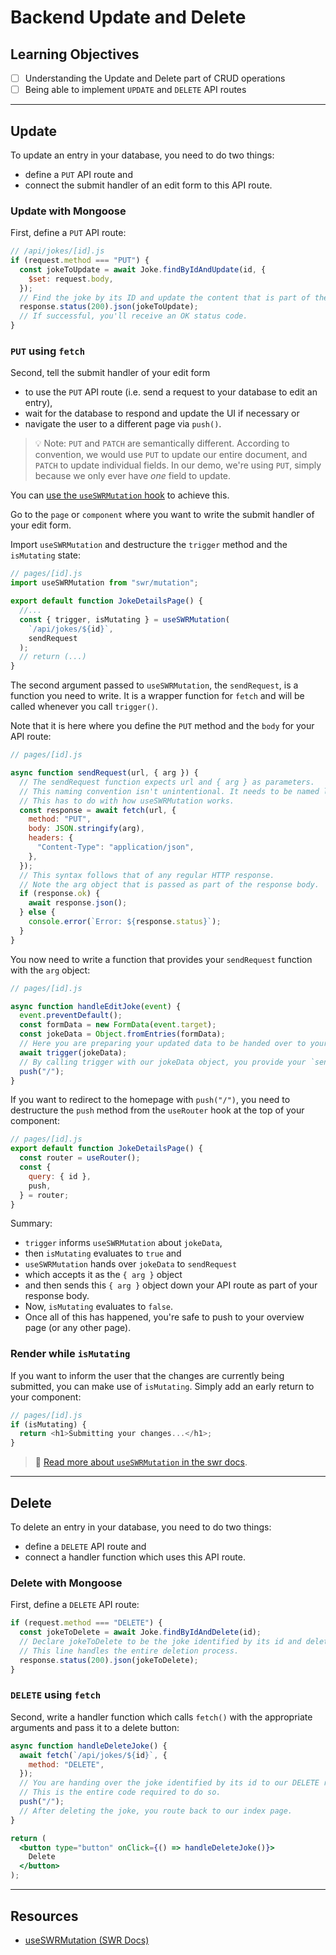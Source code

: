 # Backend Update and Delete

## Learning Objectives

- [ ] Understanding the Update and Delete part of CRUD operations
- [ ] Being able to implement `UPDATE` and `DELETE` API routes

---

## Update

To update an entry in your database, you need to do two things:

- define a `PUT` API route and
- connect the submit handler of an edit form to this API route.

### Update with Mongoose

First, define a `PUT` API route:

```js
// /api/jokes/[id].js
if (request.method === "PUT") {
  const jokeToUpdate = await Joke.findByIdAndUpdate(id, {
    $set: request.body,
  });
  // Find the joke by its ID and update the content that is part of the request body!
  response.status(200).json(jokeToUpdate);
  // If successful, you'll receive an OK status code.
}
```

### `PUT` using `fetch`

Second, tell the submit handler of your edit form

- to use the `PUT` API route (i.e. send a request to your database to edit an entry),
- wait for the database to respond and update the UI if necessary or
- navigate the user to a different page via `push()`.

> 💡 Note: `PUT` and `PATCH` are semantically different. According to convention, we would use `PUT` to update our entire document, and `PATCH` to update individual fields. In our demo, we're using `PUT`, simply because we only ever have _one_ field to update.

You can [use the `useSWRMutation` hook](https://swr.vercel.app/docs/mutation#useswrmutation) to achieve this.

Go to the `page` or `component` where you want to write the submit handler of your edit form.

Import `useSWRMutation` and destructure the `trigger` method and the `isMutating` state:

```js
// pages/[id].js
import useSWRMutation from "swr/mutation";

export default function JokeDetailsPage() {
  //...
  const { trigger, isMutating } = useSWRMutation(
    `/api/jokes/${id}`,
    sendRequest
  );
  // return (...)
}
```

The second argument passed to `useSWRMutation`, the `sendRequest`, is a function you need to write. It is a wrapper function for `fetch` and will be called whenever you call `trigger()`.

Note that it is here where you define the `PUT` method and the `body` for your API route:

```js
// pages/[id].js

async function sendRequest(url, { arg }) {
  // The sendRequest function expects url and { arg } as parameters.
  // This naming convention isn't unintentional. It needs to be named like that.
  // This has to do with how useSWRMutation works.
  const response = await fetch(url, {
    method: "PUT",
    body: JSON.stringify(arg),
    headers: {
      "Content-Type": "application/json",
    },
  });
  // This syntax follows that of any regular HTTP response.
  // Note the arg object that is passed as part of the response body.
  if (response.ok) {
    await response.json();
  } else {
    console.error(`Error: ${response.status}`);
  }
}
```

You now need to write a function that provides your `sendRequest` function with the `arg` object:

```js
// pages/[id].js

async function handleEditJoke(event) {
  event.preventDefault();
  const formData = new FormData(event.target);
  const jokeData = Object.fromEntries(formData);
  // Here you are preparing your updated data to be handed over to your sendRequest function.
  await trigger(jokeData);
  // By calling trigger with our jokeData object, you provide your `sendRequest` function with the necessary `arg` object.
  push("/");
}
```

If you want to redirect to the homepage with `push("/")`, you need to destructure the `push` method from the `useRouter` hook at the top of your component:

```js
// pages/[id].js
export default function JokeDetailsPage() {
  const router = useRouter();
  const {
    query: { id },
    push,
  } = router;
}
```

Summary:

- `trigger` informs `useSWRMutation` about `jokeData`,
- then `isMutating` evaluates to `true` and
- `useSWRMutation` hands over `jokeData` to `sendRequest`
- which accepts it as the `{ arg }` object
- and then sends this `{ arg }` object down your API route as part of your response body.
- Now, `isMutating` evaluates to `false`.
- Once all of this has happened, you're safe to push to your overview page (or any other page).

### Render while `isMutating`

If you want to inform the user that the changes are currently being submitted, you can make use of `isMutating`. Simply add an early return to your component:

```js
// pages/[id].js
if (isMutating) {
  return <h1>Submitting your changes...</h1>;
}
```

> 📙 [Read more about `useSWRMutation` in the swr docs](https://swr.vercel.app/docs/mutation#useswrmutation).

---

## Delete

To delete an entry in your database, you need to do two things:

- define a `DELETE` API route and
- connect a handler function which uses this API route.

### Delete with Mongoose

First, define a `DELETE` API route:

```js
if (request.method === "DELETE") {
  const jokeToDelete = await Joke.findByIdAndDelete(id);
  // Declare jokeToDelete to be the joke identified by its id and delete it.
  // This line handles the entire deletion process.
  response.status(200).json(jokeToDelete);
}
```

### `DELETE` using `fetch`

Second, write a handler function which calls `fetch()` with the appropriate arguments and pass it to a delete button:

```jsx
async function handleDeleteJoke() {
  await fetch(`/api/jokes/${id}`, {
    method: "DELETE",
  });
  // You are handing over the joke identified by its id to our DELETE request method.
  // This is the entire code required to do so.
  push("/");
  // After deleting the joke, you route back to our index page.
}

return (
  <button type="button" onClick={() => handleDeleteJoke()}>
    Delete
  </button>
);
```

---

## Resources

- [useSWRMutation (SWR Docs)](https://swr.vercel.app/docs/mutation#useswrmutation)
